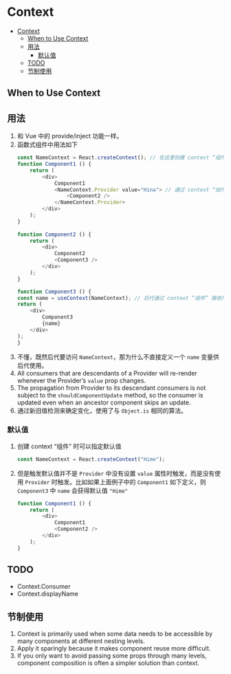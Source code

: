 # Context


<!-- TOC -->

- [Context](#context)
    - [When to Use Context](#when-to-use-context)
    - [用法](#用法)
        - [默认值](#默认值)
    - [TODO](#todo)
    - [节制使用](#节制使用)

<!-- /TOC -->


## When to Use Context



## 用法
1. 和 Vue 中的 provide/inject 功能一样。
2. 函数式组件中用法如下
    ```js
    const NameContext = React.createContext(); // 在这里创建 context “组件”
    function Component1 () {
        return (
            <div>
                Component1
                <NameContext.Provider value="Hina"> // 通过 context “组件” 把值传递给后代
                    <Component2 />
                </NameContext.Provider>
            </div>
        );
    }
        
    function Component2 () {
        return (
            <div>
                Component2
                <Component3 />
            </div>
        );
    }

    function Component3 () {
    const name = useContext(NameContext); // 后代通过 context “组件” 接收传进来的值
    return (
        <div>
            Component3
            {name}
        </div>
    );
    }
    ```
3. 不懂，既然后代要访问 `NameContext`，那为什么不直接定义一个 `name` 变量供后代使用。
4. All consumers that are descendants of a Provider will re-render whenever the Provider’s `value` prop changes. 
5. The propagation from Provider to its descendant consumers is not subject to the `shouldComponentUpdate` method, so the consumer is updated even when an ancestor component skips an update.
6. 通过新旧值检测来确定变化，使用了与 `Object.is` 相同的算法。

### 默认值
1. 创建 context “组件” 时可以指定默认值
    ```js
    const NameContext = React.createContext("Hime");
    ```
2. 但是触发默认值并不是 `Provider` 中没有设置 `value` 属性时触发，而是没有使用 `Provider` 时触发。比如如果上面例子中的 `Component1` 如下定义，则 `Component3` 中 `name` 会获得默认值 `"Hime"`
    ```js
    function Component1 () {
        return (
            <div>
                Component1
                <Component2 />
            </div>
        );
    }
    ```


## TODO
* Context.Consumer
* Context.displayName


## 节制使用
1. Context is primarily used when some data needs to be accessible by many
components at different nesting levels.
2. Apply it sparingly because it makes component reuse more difficult.
3. If you only want to avoid passing some props through many levels, component
composition is often a simpler solution than context.
